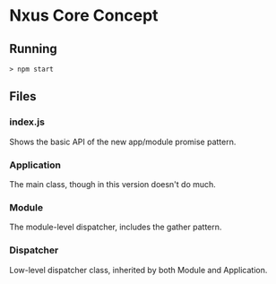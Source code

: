 # Nxus Core Concept

## Running

```
> npm start
```

## Files

### index.js

Shows the basic API of the new app/module promise pattern.

### Application

The main class, though in this version doesn't do much.

### Module

The module-level dispatcher, includes the gather pattern.

### Dispatcher

Low-level dispatcher class, inherited by both Module and Application.
